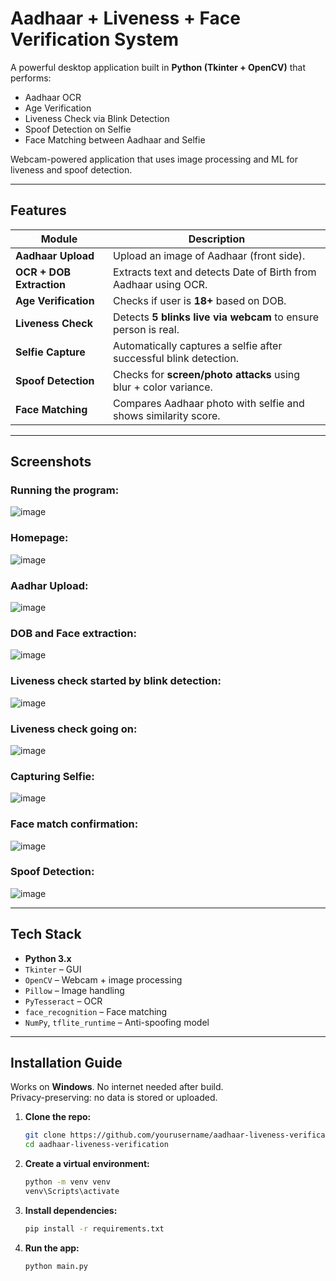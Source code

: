 # Aadhaar + Liveness + Face Verification System

A powerful desktop application built in **Python (Tkinter + OpenCV)** that performs:
- Aadhaar OCR  
- Age Verification  
- Liveness Check via Blink Detection  
- Spoof Detection on Selfie  
- Face Matching between Aadhaar and Selfie

Webcam-powered application that uses image processing and ML for liveness and spoof detection.

---

## Features

| Module | Description |
|--------|-------------|
| **Aadhaar Upload** | Upload an image of Aadhaar (front side). |
| **OCR + DOB Extraction** | Extracts text and detects Date of Birth from Aadhaar using OCR. |
| **Age Verification** | Checks if user is **18+** based on DOB. |
| **Liveness Check** | Detects **5 blinks live via webcam** to ensure person is real. |
| **Selfie Capture** | Automatically captures a selfie after successful blink detection. |
| **Spoof Detection** | Checks for **screen/photo attacks** using blur + color variance. |
| **Face Matching** | Compares Aadhaar photo with selfie and shows similarity score. |

---


## Screenshots

### Running the program:
![image](https://github.com/user-attachments/assets/eb41dee8-980b-4f8e-b1d1-3836c5dd1807)

### Homepage:
![image](https://github.com/user-attachments/assets/1f786171-b594-4726-800a-271032db5858)

### Aadhar Upload:
![image](https://github.com/user-attachments/assets/6b59ae70-aff1-474b-985f-3ccb6cead948)

### DOB and Face extraction:
![image](https://github.com/user-attachments/assets/95775b79-18e2-49a1-b0f3-c04a28218f6f)

### Liveness check started by blink detection:
![image](https://github.com/user-attachments/assets/56b0625b-c5bd-456e-9d80-5d74d745da66)

### Liveness check going on:
![image](https://github.com/user-attachments/assets/88c53d2f-8492-4d08-a9df-4a3061f5a166)

### Capturing Selfie:
![image](https://github.com/user-attachments/assets/51152ec1-f078-49f1-a096-b2cacdb24169)

### Face match confirmation:
![image](https://github.com/user-attachments/assets/4b54f697-415e-46af-acc0-701f885696c2)

### Spoof Detection:
![image](https://github.com/user-attachments/assets/ab299945-7a90-4973-a52c-efc8e3000606)

---

## Tech Stack

- **Python 3.x**
- `Tkinter` – GUI
- `OpenCV` – Webcam + image processing
- `Pillow` – Image handling
- `PyTesseract` – OCR
- `face_recognition` – Face matching
- `NumPy`, `tflite_runtime` – Anti-spoofing model

---

## Installation Guide

Works on **Windows**. No internet needed after build.  
Privacy-preserving: no data is stored or uploaded.

1. **Clone the repo:**
   ```bash
   git clone https://github.com/yourusername/aadhaar-liveness-verification
   cd aadhaar-liveness-verification
   ```

2. **Create a virtual environment:**
   ```bash
   python -m venv venv
   venv\Scripts\activate
   ```

3. **Install dependencies:**
   ```bash
   pip install -r requirements.txt
   ```

4. **Run the app:**
   ```bash
   python main.py
   ```
